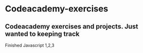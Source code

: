 # Codeacademy-exercises

## Codeacademy exercises and projects. Just wanted to keeping track

Finished Javascript 1,2,3  
 
